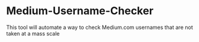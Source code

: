 # Medium-Username-Checker
This tool will automate a way to check Medium.com usernames that are not taken at a mass scale
